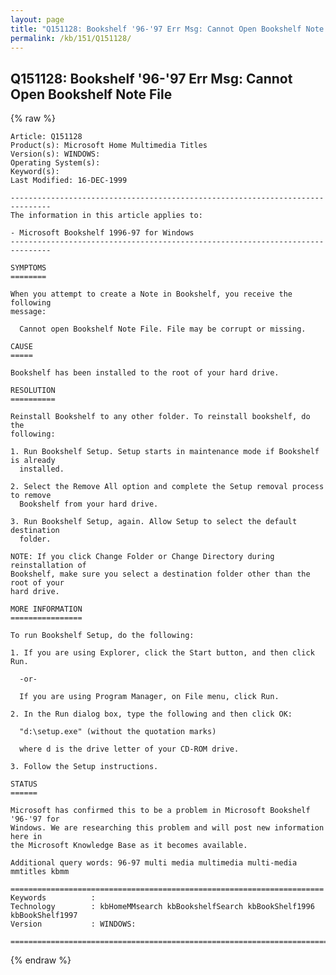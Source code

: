```yaml
---
layout: page
title: "Q151128: Bookshelf '96-'97 Err Msg: Cannot Open Bookshelf Note File"
permalink: /kb/151/Q151128/
---
```


## Q151128: Bookshelf '96-'97 Err Msg: Cannot Open Bookshelf Note File

{% raw %}

	Article: Q151128
	Product(s): Microsoft Home Multimedia Titles
	Version(s): WINDOWS:
	Operating System(s): 
	Keyword(s): 
	Last Modified: 16-DEC-1999
	
	-------------------------------------------------------------------------------
	The information in this article applies to:
	
	- Microsoft Bookshelf 1996-97 for Windows 
	-------------------------------------------------------------------------------
	
	SYMPTOMS
	========
	
	When you attempt to create a Note in Bookshelf, you receive the following
	message:
	
	  Cannot open Bookshelf Note File. File may be corrupt or missing.
	
	CAUSE
	=====
	
	Bookshelf has been installed to the root of your hard drive.
	
	RESOLUTION
	==========
	
	Reinstall Bookshelf to any other folder. To reinstall bookshelf, do the
	following:
	
	1. Run Bookshelf Setup. Setup starts in maintenance mode if Bookshelf is already
	  installed.
	
	2. Select the Remove All option and complete the Setup removal process to remove
	  Bookshelf from your hard drive.
	
	3. Run Bookshelf Setup, again. Allow Setup to select the default destination
	  folder.
	
	NOTE: If you click Change Folder or Change Directory during reinstallation of
	Bookshelf, make sure you select a destination folder other than the root of your
	hard drive.
	
	MORE INFORMATION
	================
	
	To run Bookshelf Setup, do the following:
	
	1. If you are using Explorer, click the Start button, and then click Run.
	
	  -or-
	
	  If you are using Program Manager, on File menu, click Run.
	
	2. In the Run dialog box, type the following and then click OK:
	
	  "d:\setup.exe" (without the quotation marks)
	
	  where d is the drive letter of your CD-ROM drive.
	
	3. Follow the Setup instructions.
	
	STATUS
	======
	
	Microsoft has confirmed this to be a problem in Microsoft Bookshelf '96-'97 for
	Windows. We are researching this problem and will post new information here in
	the Microsoft Knowledge Base as it becomes available.
	
	Additional query words: 96-97 multi media multimedia multi-media mmtitles kbmm
	
	======================================================================
	Keywords          :  
	Technology        : kbHomeMMsearch kbBookshelfSearch kbBookShelf1996 kbBookShelf1997
	Version           : WINDOWS:
	
	=============================================================================
	

{% endraw %}
